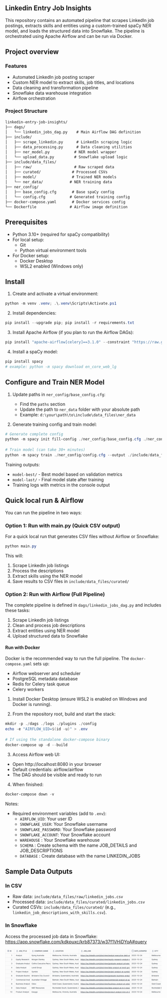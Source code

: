 ## Linkedin Entry Job Insights

This repository contains an automated pipeline that scrapes LinkedIn job postings, extracts skills and entities using a custom-trained spaCy NER model, and loads the structured data into Snowflake. The pipeline is orchestrated using Apache Airflow and can be run via Docker.

## Project overview

### Features
- Automated LinkedIn job posting scraper
- Custom NER model to extract skills, job titles, and locations
- Data cleaning and transformation pipeline
- Snowflake data warehouse integration
- Airflow orchestration

### Project Structure
```
linkedin-entry-job-insights/
├── dags/
│   └── linkedin_jobs_dag.py    # Main Airflow DAG definition
├── include/
│   ├── scrape_linkedin.py      # LinkedIn scraping logic
│   ├── data_processing.py      # Data cleaning utilities
│   ├── ner_model.py           # NER model wrapper
│   └── upload_data.py         # Snowflake upload logic
├── include/data_files/
│   ├── raw/                   # Raw scraped data
│   ├── curated/              # Processed CSVs
│   ├── model/                # Trained NER models
│   └── ner_data/            # NER training data
├── ner_config/
│   ├── base_config.cfg       # Base spaCy config
│   └── config.cfg           # Generated training config
├── docker-compose.yaml       # Docker services config
└── Dockerfile               # Airflow image definition
```

## Prerequisites

- Python 3.10+ (required for spaCy compatibility)
- For local setup:
  - Git
  - Python virtual environment tools
- For Docker setup:
  - Docker Desktop
  - WSL2 enabled (Windows only)

## Install

1. Create and activate a virtual environment:

```powershell
python -m venv .venv; .\.venv\Scripts\Activate.ps1
```

2. Install dependencies:

```powershell
pip install --upgrade pip; pip install -r requirements.txt
```

3. Install Apache Airflow (if you plan to run the Airflow DAGs):

```powershell
pip install "apache-airflow[celery]==3.1.0" --constraint "https://raw.githubusercontent.com/apache/airflow/constraints-3.1.0/constraints-3.10.txt"
```

4. Install a spaCy model:

```powershell
pip install spacy
# example: python -m spacy download en_core_web_lg
```

## Configure and Train NER Model

1. Update paths in `ner_config/base_config.cfg`:
   - Find the `paths` section
   - Update the path to `ner_data` folder with your absolute path
   - Example: `d:\your\path\to\include\data_files\ner_data`

2. Generate training config and train model:

```powershell
# Generate complete config
python -m spacy init fill-config ./ner_config/base_config.cfg ./ner_config/config.cfg

# Train model (can take 30+ minutes)
python -m spacy train ./ner_config/config.cfg --output ./include/data_files/model/
```

Training outputs:
- `model-best/` - Best model based on validation metrics
- `model-last/` - Final model state after training
- Training logs with metrics in the console output

## Quick local run & Airflow

You can run the pipeline in two ways:

### Option 1: Run with main.py (Quick CSV output)
For a quick local run that generates CSV files without Airflow or Snowflake:
```powershell
python main.py
```
This will:
1. Scrape LinkedIn job listings
2. Process the descriptions
3. Extract skills using the NER model
4. Save results to CSV files in `include/data_files/curated/`

### Option 2: Run with Airflow (Full Pipeline)
The complete pipeline is defined in `dags/linkedin_jobs_dag.py` and includes these tasks:
1. Scrape LinkedIn job listings
2. Clean and process job descriptions
3. Extract entities using NER model
4. Upload structured data to Snowflake

#### Run with Docker

Docker is the recommended way to run the full pipeline. The `docker-compose.yaml` sets up:
- Airflow webserver and scheduler
- PostgreSQL metadata database
- Redis for Celery task queue
- Celery workers

1. Install Docker Desktop (ensure WSL2 is enabled on Windows and Docker is running).

2. From the repository root, build and start the stack:

```powershell
mkdir -p ./dags ./logs ./plugins ./config
echo -e "AIRFLOW_UID=$(id -u)" > .env

# If using the standalone docker-compose binary
docker-compose up -d --build
```

3. Access Airflow web UI:
- Open http://localhost:8080 in your browser
- Default credentials: airflow/airflow
- The DAG should be visible and ready to run

4. When finished:
```powershell
docker-compose down -v
```

Notes:
- Required environment variables (add to `.env`):
  - `AIRFLOW_UID`: Your user ID
  - `SNOWFLAKE_USER`: Your Snowflake username
  - `SNOWFLAKE_PASSWORD`: Your Snowflake password
  - `SNOWFLAKE_ACCOUNT`: Your Snowflake account
  -  `WAREHOUSE` : Your Snowflake warehouse
  -  `SCHEMA` : Create schema with the name JOB_DETAILS and JOB_DESCRIPTIONS
  -  `DATABASE` : Create database with the name LINKEDIN_JOBS


## Sample Data Outputs

### In CSV
- Raw data: `include/data_files/raw/linkedin_jobs.csv`
- Processed data: `include/data_files/curated/linkedin_jobs.csv`
- Curated CSVs: `include/data_files/curated/` (e.g., `linkedin_job_descriptions_with_skills.csv`).

### In Snowflake
Access the processed job data in Snowflake:
https://app.snowflake.com/kdkpuxc/krb87373/w37f1VHiDYoA#query

![Snowflake Query](docs/images/sample_output_snowflake.png)
